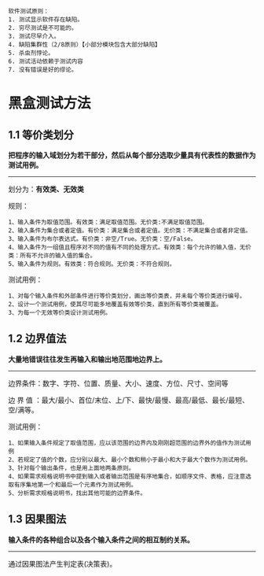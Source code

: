 ```
软件测试原则：
1. 测试显示软件存在缺陷。
2. 穷尽测试是不可能的。
3. 测试尽早介入。
4. 缺陷集群性（2/8原则）【小部分模块包含大部分缺陷】
5. 杀虫剂悖论。
6. 测试活动依赖于测试内容
7. 没有错误是好的缪论。
```

# 黑盒测试方法

## 1.1 等价类划分

**把程序的输入域划分为若干部分，然后从每个部分选取少量具有代表性的数据作为测试用例。**

****

划分为：**有效类、无效类**

规则：

```
1、输入条件为取值范围。有效类：满足取值范围。无价类:不满足取值范围。
2、输入条件为集合或者定值。有价类：满足集合或者定值。无价类：不满足集合或者非定值。
3、输入条件为布尔表达式。有价类：非空/True。无价类：空/False。
4、输入条件为一组值且程序对不同的值有不同的处理方式。有效类：每个允许的输入值，无价类：所有不允许的输入值的集合。
5、输入条件为规则。有效类：符合规则。无价类：不符合规则。
```

测试用例：

```
1、对每个输入条件和外部条件进行等价类划分，画出等价类表，并未每个等价类进行编号。
2、设计一个测试用例，使其尽可能多地覆盖有效等价类，直到所有等价类被覆盖。
3、为每一个无效等价类设计测试用例。
```

## 1.2 边界值法

**大量地错误往往发生再输入和输出地范围地边界上。**

****

边界条件：数字、字符、位置、质量、大小、速度、方位、尺寸、空间等

边 界 值  ：最大/最小、首位/末位、上/下、最快/最慢、最高/最低、最长/最短、空/满等。

测试用例：

```
1、如果输入条件规定了取值范围，应以该范围的边界内及刚刚超范围的边界外的值作为测试用例
2、若规定了值的个数，应分别以最大、最小个数和稍小于最小和大于最大个数作为测试用例。
3、针对每个输出条件，也是用上面地两条原则。
4、如果需求规格说明书中提到输入或者输出范围是有序地集合，如顺序文件、表格，应注意选取有序集地第一个和最后一个元素作为测试用例。
5、分析需求规格说明书，找出其他可能的边界条件。
```

## 1.3 因果图法

**输入条件的各种组合以及各个输入条件之间的相互制约关系。**

****

通过因果图法产生判定表(决策表)。

